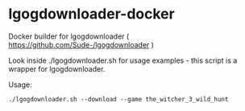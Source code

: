 # lgogdownloader-docker

Docker builder for lgogdownloader ( https://github.com/Sude-/lgogdownloader )

Look inside ./lgogdownloader.sh for usage examples - this script is a wrapper for lgogdownloader.

Usage:
```
./lgogdownloader.sh --download --game the_witcher_3_wild_hunt 
```

